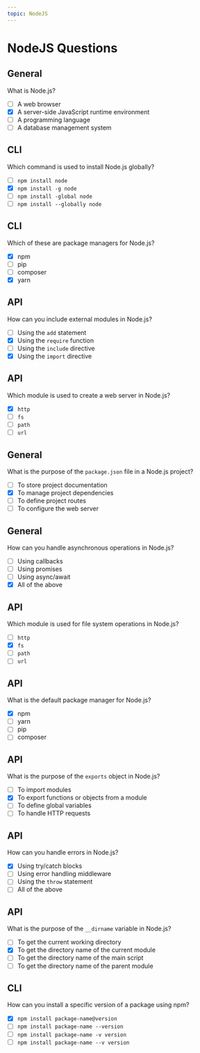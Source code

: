 ```yaml
---
topic: NodeJS
---
```


# NodeJS Questions

## General

What is Node.js?

- [ ] A web browser
- [x] A server-side JavaScript runtime environment
- [ ] A programming language
- [ ] A database management system

## CLI

Which command is used to install Node.js globally?

- [ ] `npm install node`
- [x] `npm install -g node`
- [ ] `npm install -global node`
- [ ] `npm install --globally node`

## CLI

Which of these are package managers for Node.js?
    
- [x] npm
- [ ] pip
- [ ] composer
- [x] yarn

## API

How can you include external modules in Node.js?

- [ ] Using the `add` statement
- [x] Using the `require` function
- [ ] Using the `include` directive
- [x] Using the `import` directive

## API

Which module is used to create a web server in Node.js?
    
- [x] `http`
- [ ] `fs`
- [ ] `path`
- [ ] `url`

## General

What is the purpose of the `package.json` file in a Node.js project?

 - [ ] To store project documentation
 - [x] To manage project dependencies
 - [ ] To define project routes
 - [ ] To configure the web server

## General

How can you handle asynchronous operations in Node.js?

- [ ] Using callbacks
- [ ] Using promises
- [ ] Using async/await
- [x] All of the above

## API

Which module is used for file system operations in Node.js?

- [ ] `http`
- [x] `fs`
- [ ] `path`
- [ ] `url`

## API

What is the default package manager for Node.js?

- [x] npm
- [ ] yarn
- [ ] pip
- [ ] composer

## API

What is the purpose of the `exports` object in Node.js?
 
- [ ] To import modules
- [x] To export functions or objects from a module
- [ ] To define global variables
- [ ] To handle HTTP requests

## API
How can you handle errors in Node.js?
     
 - [x] Using try/catch blocks
 - [ ] Using error handling middleware
 - [ ] Using the `throw` statement
 - [ ] All of the above

## API

What is the purpose of the `__dirname` variable in Node.js?
    
- [ ] To get the current working directory
- [x] To get the directory name of the current module
- [ ] To get the directory name of the main script
- [ ] To get the directory name of the parent module

## CLI

How can you install a specific version of a package using npm?

- [x] `npm install package-name@version`
- [ ] `npm install package-name --version`
- [ ] `npm install package-name -v version`
- [ ] `npm install package-name --v version`
